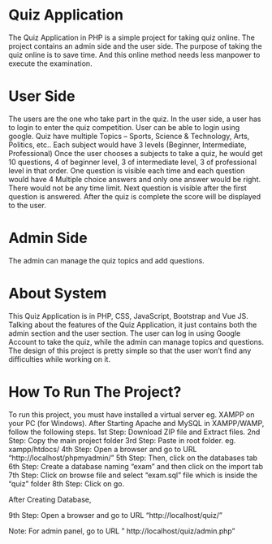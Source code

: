 # Quiz Application
The Quiz Application in PHP is a simple project for taking quiz online. The project contains an admin side and the user side. The purpose of taking the quiz online is to save time. And this online method needs less manpower to execute the examination. 
# User Side
The users are the one who take part in the quiz. In the user side, a user has to login to enter the quiz competition. User can be able to login using google.
Quiz have multiple Topics – Sports, Science & Technology, Arts, Politics, etc..
Each subject would have 3 levels (Beginner, Intermediate, Professional)
Once the user chooses a subjects to take a quiz, he would get 10 questions, 4 of beginner level, 3 of intermediate level, 3 of professional level in that order.
One question is visible each time and each question would have 4 Multiple choice answers and only one answer would be right. There would not be any time limit. Next question is visible after the first question is answered.
After the quiz is complete the score will be displayed to the user.
# Admin Side
The admin can manage the quiz topics and add questions.
# About System
This Quiz Application is in PHP, CSS, JavaScript, Bootstrap and Vue JS. Talking about the features of the Quiz Application, it just contains both the admin section and the user section. The user can log in using Google Account to take the quiz, while the admin can manage topics and questions. The design of this project is pretty simple so that the user won’t find any difficulties while working on it.
# How To Run The Project?
To run this project, you must have installed a virtual server eg. XAMPP on your PC (for Windows).
After Starting Apache and MySQL in XAMPP/WAMP, follow the following steps.
1st Step: Download ZIP file and Extract files.
2nd Step: Copy the main project folder
3rd Step: Paste in root folder. eg. xampp/htdocs/
4th Step: Open a browser and go to URL “http://localhost/phpmyadmin/”
5th Step: Then, click on the databases tab
6th Step: Create a database naming “exam” and then click on the import tab
7th Step: Click on browse file and select “exam.sql” file which is inside the “quiz” folder
8th Step: Click on go.

After Creating Database,

9th Step: Open a browser and go to URL “http://localhost/quiz/”

Note: For admin panel, go to URL ” http://localhost/quiz/admin.php”
